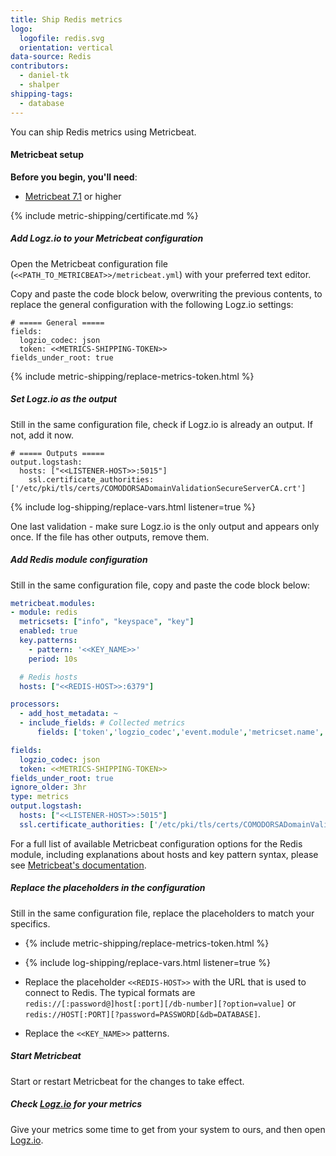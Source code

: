 ```yaml
---
title: Ship Redis metrics
logo:
  logofile: redis.svg
  orientation: vertical
data-source: Redis
contributors:
  - daniel-tk
  - shalper
shipping-tags:
  - database
---
```


You can ship Redis metrics using Metricbeat.

#### Metricbeat setup

**Before you begin, you'll need**:

* [Metricbeat 7.1](https://www.elastic.co/guide/en/beats/metricbeat/current/metricbeat-installation.html) or higher

<div class="tasklist">

{% include metric-shipping/certificate.md %}

##### Add Logz.io to your Metricbeat configuration

Open the Metricbeat configuration file (`<<PATH_TO_METRICBEAT>>/metricbeat.yml`) with your preferred text editor.

Copy and paste the code block below, overwriting the previous contents, to replace the general configuration with the following Logz.io settings:

```shell
# ===== General =====
fields:
  logzio_codec: json
  token: <<METRICS-SHIPPING-TOKEN>>
fields_under_root: true
```

{% include metric-shipping/replace-metrics-token.html %}

##### Set Logz.io as the output

Still in the same configuration file, check if Logz.io is already an output. If not, add it now.


```shell
# ===== Outputs =====
output.logstash:
  hosts: ["<<LISTENER-HOST>>:5015"]
    ssl.certificate_authorities: ['/etc/pki/tls/certs/COMODORSADomainValidationSecureServerCA.crt']
```

{% include log-shipping/replace-vars.html listener=true %}

One last validation - make sure Logz.io is the only output and appears only once.
If the file has other outputs, remove them.


##### Add Redis module configuration

Still in the same configuration file, copy and paste the code block below:

```yml
metricbeat.modules:
- module: redis
  metricsets: ["info", "keyspace", "key"]
  enabled: true
  key.patterns:
    - pattern: '<<KEY_NAME>>'
	period: 10s

  # Redis hosts
  hosts: ["<<REDIS-HOST>>:6379"]

processors:
  - add_host_metadata: ~
  - include_fields: # Collected metrics
      fields: ['token','logzio_codec','event.module','metricset.name','host.name','agent.hostname', 'redis.info.clients.blocked', 'redis.info.clients.connected', 'redis.info.cpu.used.sys', 'redis.info.cpu.used.user', 'redis.info.memory.fragmentation.ratio', 'redis.info.memory.used.value', 'redis.info.slowlog.count', 'redis.info.stats.keys.evicted', 'redis.info.stats.keyspace.hits', 'redis.info.stats.keyspace.misses', 'redis.info.stats.net.input.bytes', 'redis.info.stats.net.output.bytes', 'redis.key.id', 'redis.keyspace.id']

fields:
  logzio_codec: json
  token: <<METRICS-SHIPPING-TOKEN>>
fields_under_root: true
ignore_older: 3hr
type: metrics
output.logstash:
  hosts: ["<<LISTENER-HOST>>:5015"]
  ssl.certificate_authorities: ['/etc/pki/tls/certs/COMODORSADomainValidationSecureServerCA.crt']
```

For a full list of available Metricbeat configuration options for the Redis module, including explanations about hosts and key pattern syntax, please see [Metricbeat's documentation](https://www.elastic.co/guide/en/beats/metricbeat/current/metricbeat-module-redis.html).

##### Replace the placeholders in the configuration

Still in the same configuration file, replace the placeholders to match your specifics.

* {% include metric-shipping/replace-metrics-token.html %}

* {% include log-shipping/replace-vars.html listener=true %}

* Replace the placeholder `<<REDIS-HOST>>` with the URL that is used to connect to Redis. The typical formats are `redis://[:password@]host[:port][/db-number][?option=value]` or `redis://HOST[:PORT][?password=PASSWORD[&db=DATABASE]`.

* Replace the `<<KEY_NAME>>` patterns.

##### Start Metricbeat

Start or restart Metricbeat for the changes to take effect.

##### Check [Logz.io](http://logz.io/) for your metrics

Give your metrics some time to get from your system to ours, and then open [Logz.io](https://app.logz.io/#/dashboard/grafana/).

</div>
